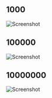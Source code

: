 ## 1000

![Screenshot](https://i.ibb.co/y4RHRk9/Print-V3-1000.jpg)

## 100000

![Screenshot](https://i.ibb.co/4JrgB6p/Print-V3-100000.jpg)

## 10000000

![Screenshot](https://i.ibb.co/kGKgXX7/Print-V3-10000000.jpg)
